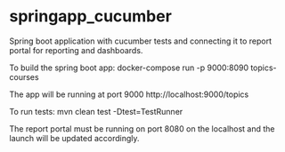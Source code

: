 # springapp_cucumber
Spring boot application with cucumber tests and connecting it to report portal for reporting and dashboards.

To build the spring boot app:
docker-compose run -p 9000:8090 topics-courses

The app will be running at port 9000
http://localhost:9000/topics

To run tests:
mvn clean test -Dtest=TestRunner

The report portal must be running on port 8080 on the localhost and the launch will be updated accordingly.




